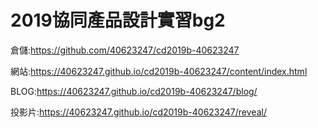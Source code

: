# 2019協同產品設計實習bg2
倉儲:https://github.com/40623247/cd2019b-40623247

網站:https://40623247.github.io/cd2019b-40623247/content/index.html

BLOG:https://40623247.github.io/cd2019b-40623247/blog/

投影片:https://40623247.github.io/cd2019b-40623247/reveal/


